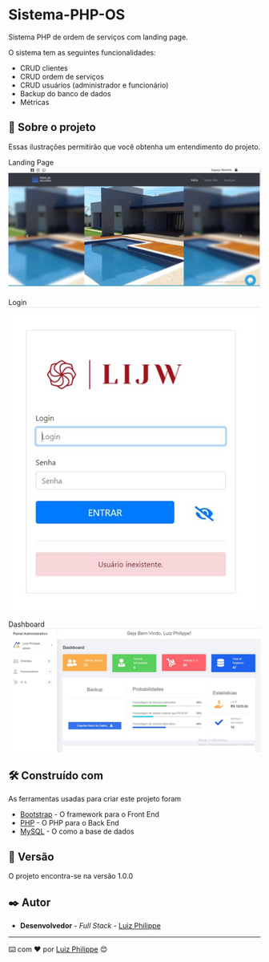 # Sistema-PHP-OS
Sistema PHP de ordem de serviços com landing page.

O sistema tem as seguintes funcionalidades:
- CRUD clientes 
- CRUD ordem de serviços 
- CRUD usuários (administrador e funcionário)
- Backup do banco de dados 
- Métricas

## 🚀 Sobre o projeto 

Essas ilustrações permitirão que você obtenha um entendimento do projeto.

Landing Page
![print](https://github.com/Lippe19/Sistema-PHP-OS/blob/main/5.JPG)

Login
![print](https://github.com/Lippe19/Sistema-PHP-OS/blob/main/6.JPG)

Dashboard
![print](https://github.com/Lippe19/Sistema-PHP-OS/blob/main/7.JPG)

## 🛠️ Construído com

As ferramentas usadas para criar este projeto foram

* [Bootstrap](http://www.dropwizard.io/1.0.2/docs/) - O framework para o Front End
* [PHP]() - O PHP para o Back End
* [MySQL]() - O como a base de dados 

## 📌 Versão

O projeto encontra-se na versão 1.0.0

## ✒️ Autor

* **Desenvolvedor** - *Full Stack* - [Luiz Philippe](https://gist.github.com/Lippe19)

---
⌨️ com ❤️ por [Luiz Philippe](https://gist.github.com/Lippe19) 😊
